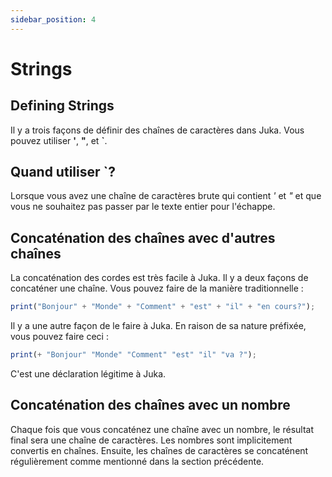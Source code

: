 ```yaml
---
sidebar_position: 4
---
```


# Strings

## Defining Strings
Il y a trois façons de définir des chaînes de caractères dans Juka. Vous pouvez utiliser **'**, **"**, et **`**.

## Quand utiliser **`**?
Lorsque vous avez une chaîne de caractères brute qui contient *'* et *"* et que vous ne souhaitez pas passer par le texte entier pour l'échappe.

## Concaténation des chaînes avec d'autres chaînes
La concaténation des cordes est très facile à Juka. Il y a deux façons de concaténer une chaîne. Vous pouvez faire de la manière traditionnelle :


```jsx
print("Bonjour" + "Monde" + "Comment" + "est" + "il" + "en cours?");
```

Il y a une autre façon de le faire à Juka. En raison de sa nature préfixée, vous pouvez faire ceci :
```jsx
print(+ "Bonjour" "Monde" "Comment" "est" "il" "va ?");
```

C'est une déclaration légitime à Juka.

## Concaténation des chaînes avec un nombre

Chaque fois que vous concaténez une chaîne avec un nombre, le résultat final sera une chaîne de caractères. Les nombres sont implicitement convertis en chaînes. Ensuite, les chaînes de caractères se concaténent régulièrement comme mentionné dans la section précédente.
